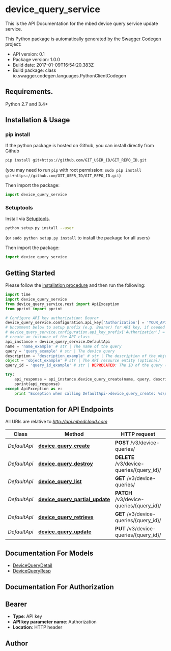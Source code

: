 # device_query_service
This is the API Documentation for the mbed device query service update service.

This Python package is automatically generated by the [Swagger Codegen](https://github.com/swagger-api/swagger-codegen) project:

- API version: 0.1
- Package version: 1.0.0
- Build date: 2017-01-09T16:54:20.383Z
- Build package: class io.swagger.codegen.languages.PythonClientCodegen

## Requirements.

Python 2.7 and 3.4+

## Installation & Usage
### pip install

If the python package is hosted on Github, you can install directly from Github

```sh
pip install git+https://github.com/GIT_USER_ID/GIT_REPO_ID.git
```
(you may need to run `pip` with root permission: `sudo pip install git+https://github.com/GIT_USER_ID/GIT_REPO_ID.git`)

Then import the package:
```python
import device_query_service 
```

### Setuptools

Install via [Setuptools](http://pypi.python.org/pypi/setuptools).

```sh
python setup.py install --user
```
(or `sudo python setup.py install` to install the package for all users)

Then import the package:
```python
import device_query_service
```

## Getting Started

Please follow the [installation procedure](#installation--usage) and then run the following:

```python
import time
import device_query_service
from device_query_service.rest import ApiException
from pprint import pprint

# Configure API key authorization: Bearer
device_query_service.configuration.api_key['Authorization'] = 'YOUR_API_KEY'
# Uncomment below to setup prefix (e.g. Bearer) for API key, if needed
# device_query_service.configuration.api_key_prefix['Authorization'] = 'Bearer'
# create an instance of the API class
api_instance = device_query_service.DefaultApi
name = 'name_example' # str | The name of the query
query = 'query_example' # str | The device query
description = 'description_example' # str | The description of the object (optional)
object = 'object_example' # str | The API resource entity (optional)
query_id = 'query_id_example' # str | DEPRECATED: The ID of the query (optional)

try:
    api_response = api_instance.device_query_create(name, query, description=description, object=object, query_id=query_id)
    pprint(api_response)
except ApiException as e:
    print "Exception when calling DefaultApi->device_query_create: %s\n" % e

```

## Documentation for API Endpoints

All URIs are relative to *http://api.mbedcloud.com*

Class | Method | HTTP request | Description
------------ | ------------- | ------------- | -------------
*DefaultApi* | [**device_query_create**](docs/DefaultApi.md#device_query_create) | **POST** /v3/device-queries/ | 
*DefaultApi* | [**device_query_destroy**](docs/DefaultApi.md#device_query_destroy) | **DELETE** /v3/device-queries/{query_id}/ | 
*DefaultApi* | [**device_query_list**](docs/DefaultApi.md#device_query_list) | **GET** /v3/device-queries/ | 
*DefaultApi* | [**device_query_partial_update**](docs/DefaultApi.md#device_query_partial_update) | **PATCH** /v3/device-queries/{query_id}/ | 
*DefaultApi* | [**device_query_retrieve**](docs/DefaultApi.md#device_query_retrieve) | **GET** /v3/device-queries/{query_id}/ | 
*DefaultApi* | [**device_query_update**](docs/DefaultApi.md#device_query_update) | **PUT** /v3/device-queries/{query_id}/ | 


## Documentation For Models

 - [DeviceQueryDetail](docs/DeviceQueryDetail.md)
 - [DeviceQueryResp](docs/DeviceQueryResp.md)


## Documentation For Authorization


## Bearer

- **Type**: API key
- **API key parameter name**: Authorization
- **Location**: HTTP header


## Author



